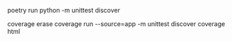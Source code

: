 poetry run python -m unittest discover

coverage erase
coverage run --source=app -m unittest discover
coverage html